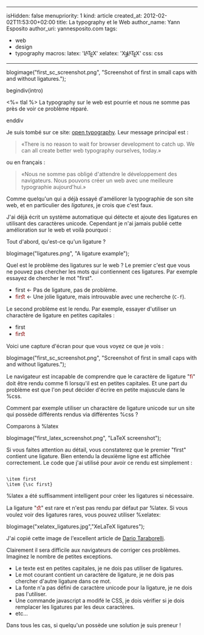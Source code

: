 -----
isHidden:       false
menupriority:   1
kind:           article
created_at:     2012-02-02T11:53:00+02:00
title: La typography et le Web
author_name: Yann Esposito
author_uri: yannesposito.com
tags:
  - web
  - design
  - typography
macros:
 latex: '<span style="text-transform: uppercase">L<sup style="vertical-align: 0.15em; margin-left: -0.36em; margin-right: -0.15em; font-size: .85em">a</sup>T<sub style="vertical-align: -0.5ex; margin-left: -0.1667em; margin-right: -0.125em; font-size: 1em">e</sub>X</span>'
 xelatex: '<span style="text-transform: uppercase">X<sub style="vertical-align: -0.5ex; margin-left: -0.1667em; margin-right: -0.125em; font-size: 1em">&#x018E;</sub>L<sup style="vertical-align: 0.15em; margin-left: -0.36em; margin-right: -0.15em; font-size: .85em">a</sup>T<sub style="vertical-align: -0.5ex; margin-left: -0.1667em; margin-right: -0.125em; font-size: 1em">e</sub>X</span>'
 css: <span class="sc">css</span>

-----
blogimage("first_sc_screenshot.png", "Screenshot of first in small caps with and without ligatures.");

begindiv(intro)


<%= tlal %> La typography sur le web est pourrie et nous ne somme pas près de voir ce problème réparé.

enddiv

Je suis tombé sur ce site: [open typography](http://opentypography.org/). Leur message principal est :

> «There is no reason to wait for browser development to catch up.
> We can all create better web typography ourselves, today.»

ou en français :

> «Nous ne somme pas obligé d'attendre le développement des navigateurs.
> Nous pouvons créer un web avec une meilleure typographie aujourd'hui.»

Comme quelqu'un qui a déjà essayé d'améliorer la typographie de son site web, et en particulier des _ligatures_, je crois que c'est faux.

J'ai déjà écrit un système automatique qui détecte et ajoute des ligatures en utilisant des caractères unicode.
Cependant je n'ai jamais publié cette amélioration sur le web et voilà pourquoi :

Tout d'abord, qu'est-ce qu'un ligature ?

blogimage("ligatures.png", "A ligature example");

Quel est le problème des ligatures sur le web ?
Le premier c'est que vous ne pouvez pas chercher les mots qui contiennent ces ligatures. Par exemple essayez de chercher le mot "first".

- first ←  Pas de ligature, pas de problème.
- <span style="color: #800">ﬁ</span>r<span style="color: #800">ﬆ </span> ← Une jolie ligature, mais introuvable avec une recherche (<code>C-f</code>).

Le second problème est le rendu. Par exemple, essayer d'utiliser un charactère de ligature en petites capitales :

- <sc>first</sc>
- <sc><span style="color:#800">ﬁ</span>r<span style="color:#800">ﬆ</span></sc>

Voici une capture d'écran pour que vous voyez ce que je vois :

blogimage("first_sc_screenshot.png", "Screenshot of first in small caps with and without ligatures.");

Le navigateur est incapable de comprendre que le caractère de ligature "<span style="color:#800">ﬁ</span>" doit être rendu comme <sc>fi</sc> lorsqu'il est en petites capitales. 
Et une part du problème est que l'on peut décider d'écrire en petite majuscule dans le %css.

Comment par exemple utiliser un charactère de ligature unicode sur un site qui possède différents rendus via différentes %css ?

Comparons à %latex

blogimage("first_latex_screenshot.png", "LaTeX screenshot");

Si vous faites attention au détail, vous constaterez que le premier "first" contient une ligature. Bien entendu la deuxième ligne est affichée correctement. Le code que j'ai utilisé pour avoir ce rendu est simplement :

<code class="latex">
\item first
\item {\sc first}
</code>

%latex a été suffisamment intelligent pour créer les ligatures si nécessaire.

La ligature "<span style="color:#800">ﬆ</span>" est rare et n'est pas rendu par défaut par %latex. 
Si vous voulez voir des ligatures rares, vous pouvez utiliser %xelatex:

blogimage("xelatex_ligatures.jpg","XeLaTeX ligatures");

J'ai copié cette image de l'excellent article de [Dario Taraborelli](http://nitens.org/taraborelli/latex#rare).


Clairement il sera difficile aux navigateurs de corriger ces problèmes.
Imaginez le nombre de petites exceptions.


- Le texte est en petites capitales, je ne dois pas utiliser de ligatures.
- Le mot courant contient un caractère de ligature, je ne dois pas chercher d'autre ligature dans ce mot.
- La fonte n'a pas défini de caractère unicode pour la ligature, je ne dois pas l'utiliser.
- Une commande javascript a modifé le CSS, je dois vérifier si je dois remplacer les ligatures par les deux caractères.
- etc...

Dans tous les cas, si quelqu'un possède une solution je suis preneur !
